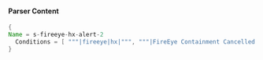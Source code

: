 #### Parser Content
```Java
{
Name = s-fireeye-hx-alert-2
  Conditions = [ """|fireeye|hx|""", """|FireEye Containment Cancelled|""" ]
}
```